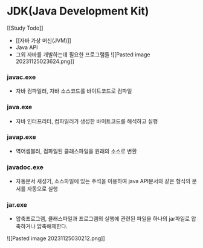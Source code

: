 # JDK(Java Development Kit)
[[Study Todo]]

- [[자바 가상 머신(JVM)]]
- Java API
- 그외 자바를 개발하는데 필요한 프로그램들
![[Pasted image 20231125023624.png]]

### javac.exe
- 자바 컴파일러, 자바 소스코드를 바이트코드로 컴파일
### java.exe
- 자바 인터프리터, 컴파일러가 생성한 바이트코드를 해석하고 실행

### javap.exe
- 역어셈블러, 컴파일된 클래스파일을 원래의 소스로 변환

### javadoc.exe
- 자동문서 새성기, 소스파일에 있는 주석을 이용하여 java API문서와 같은 형식의 문서를 자동으로 실행

### jar.exe
- 압축프로그램, 클래스파일과 프로그램의 실행에 관련된 파일을 하나의 jar파일로 압축하거나 압축해제한다.

![[Pasted image 20231125030212.png]]
